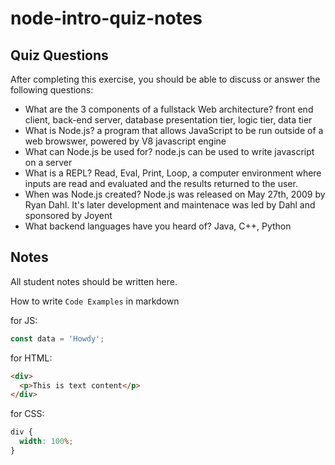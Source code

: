# node-intro-quiz-notes

## Quiz Questions

After completing this exercise, you should be able to discuss or answer the following questions:

- What are the 3 components of a fullstack Web architecture?
  front end client, back-end server, database
  presentation tier, logic tier, data tier
- What is Node.js?
  a program that allows JavaScript to be run outside of a web browswer, powered by V8 javascript engine
- What can Node.js be used for?
  node.js can be used to write javascript on a server
- What is a REPL?
  Read, Eval, Print, Loop, a computer environment where inputs are read and evaluated and the results returned to the user.
- When was Node.js created?
  Node.js was released on May 27th, 2009 by Ryan Dahl. It's later development and maintenace was led by Dahl and sponsored by Joyent
- What backend languages have you heard of?
  Java, C++, Python

## Notes

All student notes should be written here.

How to write `Code Examples` in markdown

for JS:

```javascript
const data = 'Howdy';
```

for HTML:

```html
<div>
  <p>This is text content</p>
</div>
```

for CSS:

```css
div {
  width: 100%;
}
```
